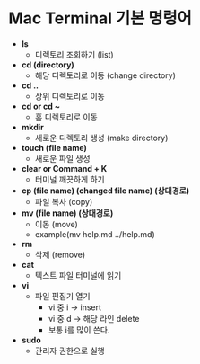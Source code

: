 # Mac Terminal 기본 명령어

* **ls**
	* 디렉토리 조회하기 (list)
* **cd (directory)**
	* 해당 디렉토리로 이동 (change directory)
* **cd ..**
	* 상위 디렉토리로 이동
* **cd or cd ~**
	* 홈 디렉토리로 이동
* **mkdir**
	* 새로운 디렉토리 생성 (make directory)
* **touch (file name)**
	* 새로운 파일 생성
* **clear or Command + K**
	* 터미널 깨끗하게 하기
* **cp (file name) (changed file name) (상대경로)**
	* 파일 복사 (copy)
* **mv (file name) (상대경로)**
	* 이동 (move)
	* example(mv help.md ../help.md)
* **rm**
	* 삭제 (remove)
* **cat**
	* 텍스트 파일 터미널에 읽기
* **vi**
	* 파일 편집기 열기
		* vi 중 i -> insert
		* vi 중 d -> 해당 라인 delete
		* 보통 i를 많이 쓴다.
* **sudo**
	* 관리자 권한으로 실행

